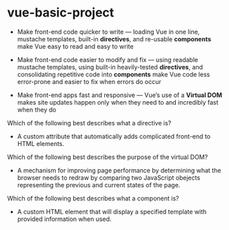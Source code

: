 # vue-basic-project


 - Make front-end code quicker to write — loading Vue in one line, mustache templates, built-in <b>directives</b>, and re-usable <strong>components</strong> make Vue easy to read and easy to write
 
 
 - Make front-end code easier to modify and fix — using readable mustache templates, using built-in heavily-tested <b>directives</b>, and consolidating repetitive 
 code into <strong>components</strong> make Vue code less error-prone and easier to fix when errors do occur
 
 
 - Make front-end apps fast and responsive — Vue’s use of a <strong>Virtual DOM</strong> makes site updates happen only when they need to and incredibly fast when they do


Which of the following best describes what a directive is?
- A custom attribute that automatically adds complicated front-end to HTML elements.

Which of the following best describes the purpose of the virtual DOM?
- A mechanism for improving page performance by determining what the browser needs to redraw by comparing two JavaScript obejects representing the previous and current states of the page.

Which of the following best describes what a component is?
- A custom HTML element that will display a specified template with provided information when used.



